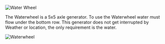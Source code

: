 ![Water Wheel](item:betterwithmods:axle_generator@1)

 The Waterwheel is a 5x5 axle generator. To use the Waterwheel water must flow under the bottom row. This generator does not get interrupted by Weather or location, the only requirement is the water. 

![Waterwheel](betterwithmods:waterwheel.png)

